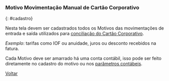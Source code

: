 ### Motivo Movimentação Manual de Cartão Corporativo

{: #cadastro}

Nesta tela devem ser cadastrados todos os Motivos das movimentações de entrada e saída utilizados para [conciliação do Cartão Corporativo](financeiro_pagamento_cartao.md). 

*Exemplo*: tarifas como IOF ou anuidade, juros ou desconto recebidos na fatura.

Cada Motivo deve ser amarrado há uma conta contábil, isso pode ser feito diretamente no cadastro do motivo ou nos [parâmetros contábeis](contabilidade_parametro_contabil_contas_pagar.md#contaspagar).



[Voltar](financeiro.md#financeirocontaspagar)
